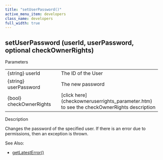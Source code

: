 ```yaml
---
title: "setUserPassword()"
active_menu_item: developers
class_name: developers
full_width: true
---
```



## setUserPassword (userId, userPassword, optional checkOwnerRights)

Parameters

<table>
<tr>
<td width="183">
{string} userId

</td>
<td width="15">
</td>
<td width="682">
The ID of the User

</td>
</tr>
<tr>
<td width="183">
{string} userPassword

</td>
<td width="15">
</td>
<td width="682">
The new password

</td>
</tr>
<tr>
<td width="183">
{bool} checkOwnerRights

</td>
<td width="15">
</td>
<td width="682">
[click here](checkowneruserrights_parameter.htm) to see the checkOwnerRights description

</td>
</tr>
</table>

Description

Changes the password of the specified user. If there is an error due to permissions, then an exception is thrown.

   

See Also:

 - [getLatestError()](../../ssj-object/miscellaneous/getlatesterror.htm)

